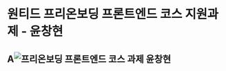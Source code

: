 # 원티드 프리온보딩 프론트엔드 코스 지원과제 - 윤창현



## A![프리온보딩 프론트엔드 코스 과제 윤창현](https://user-images.githubusercontent.com/87757602/149886865-406704e3-7916-440f-99af-4fa97e5775e5.gif)
